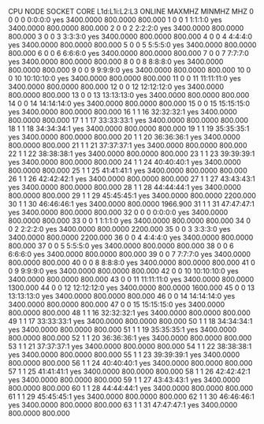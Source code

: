 CPU NODE SOCKET CORE L1d:L1i:L2:L3 ONLINE    MAXMHZ   MINMHZ      MHZ
  0    0      0    0 0:0:0:0          yes 3400.0000 800.0000  800.000
  1    0      0    1 1:1:1:0          yes 3400.0000 800.0000  800.000
  2    0      0    2 2:2:2:0          yes 3400.0000 800.0000  800.000
  3    0      0    3 3:3:3:0          yes 3400.0000 800.0000  800.000
  4    0      0    4 4:4:4:0          yes 3400.0000 800.0000  800.000
  5    0      0    5 5:5:5:0          yes 3400.0000 800.0000  800.000
  6    0      0    6 6:6:6:0          yes 3400.0000 800.0000  800.000
  7    0      0    7 7:7:7:0          yes 3400.0000 800.0000  800.000
  8    0      0    8 8:8:8:0          yes 3400.0000 800.0000  800.000
  9    0      0    9 9:9:9:0          yes 3400.0000 800.0000  800.000
 10    0      0   10 10:10:10:0       yes 3400.0000 800.0000  800.000
 11    0      0   11 11:11:11:0       yes 3400.0000 800.0000  800.000
 12    0      0   12 12:12:12:0       yes 3400.0000 800.0000  800.000
 13    0      0   13 13:13:13:0       yes 3400.0000 800.0000  800.000
 14    0      0   14 14:14:14:0       yes 3400.0000 800.0000  800.000
 15    0      0   15 15:15:15:0       yes 3400.0000 800.0000  800.000
 16    1      1   16 32:32:32:1       yes 3400.0000 800.0000  800.000
 17    1      1   17 33:33:33:1       yes 3400.0000 800.0000  800.000
 18    1      1   18 34:34:34:1       yes 3400.0000 800.0000  800.000
 19    1      1   19 35:35:35:1       yes 3400.0000 800.0000  800.000
 20    1      1   20 36:36:36:1       yes 3400.0000 800.0000  800.000
 21    1      1   21 37:37:37:1       yes 3400.0000 800.0000  800.000
 22    1      1   22 38:38:38:1       yes 3400.0000 800.0000  800.000
 23    1      1   23 39:39:39:1       yes 3400.0000 800.0000  800.000
 24    1      1   24 40:40:40:1       yes 3400.0000 800.0000  800.000
 25    1      1   25 41:41:41:1       yes 3400.0000 800.0000  800.000
 26    1      1   26 42:42:42:1       yes 3400.0000 800.0000  800.000
 27    1      1   27 43:43:43:1       yes 3400.0000 800.0000  800.000
 28    1      1   28 44:44:44:1       yes 3400.0000 800.0000  800.000
 29    1      1   29 45:45:45:1       yes 3400.0000 800.0000 2200.000
 30    1      1   30 46:46:46:1       yes 3400.0000 800.0000 1966.900
 31    1      1   31 47:47:47:1       yes 3400.0000 800.0000  800.000
 32    0      0    0 0:0:0:0          yes 3400.0000 800.0000  800.000
 33    0      0    1 1:1:1:0          yes 3400.0000 800.0000  800.000
 34    0      0    2 2:2:2:0          yes 3400.0000 800.0000 2200.000
 35    0      0    3 3:3:3:0          yes 3400.0000 800.0000 2200.000
 36    0      0    4 4:4:4:0          yes 3400.0000 800.0000  800.000
 37    0      0    5 5:5:5:0          yes 3400.0000 800.0000  800.000
 38    0      0    6 6:6:6:0          yes 3400.0000 800.0000  800.000
 39    0      0    7 7:7:7:0          yes 3400.0000 800.0000  800.000
 40    0      0    8 8:8:8:0          yes 3400.0000 800.0000  800.000
 41    0      0    9 9:9:9:0          yes 3400.0000 800.0000  800.000
 42    0      0   10 10:10:10:0       yes 3400.0000 800.0000  800.000
 43    0      0   11 11:11:11:0       yes 3400.0000 800.0000 1300.000
 44    0      0   12 12:12:12:0       yes 3400.0000 800.0000 1600.000
 45    0      0   13 13:13:13:0       yes 3400.0000 800.0000  800.000
 46    0      0   14 14:14:14:0       yes 3400.0000 800.0000  800.000
 47    0      0   15 15:15:15:0       yes 3400.0000 800.0000  800.000
 48    1      1   16 32:32:32:1       yes 3400.0000 800.0000  800.000
 49    1      1   17 33:33:33:1       yes 3400.0000 800.0000  800.000
 50    1      1   18 34:34:34:1       yes 3400.0000 800.0000  800.000
 51    1      1   19 35:35:35:1       yes 3400.0000 800.0000  800.000
 52    1      1   20 36:36:36:1       yes 3400.0000 800.0000  800.000
 53    1      1   21 37:37:37:1       yes 3400.0000 800.0000  800.000
 54    1      1   22 38:38:38:1       yes 3400.0000 800.0000  800.000
 55    1      1   23 39:39:39:1       yes 3400.0000 800.0000  800.000
 56    1      1   24 40:40:40:1       yes 3400.0000 800.0000  800.000
 57    1      1   25 41:41:41:1       yes 3400.0000 800.0000  800.000
 58    1      1   26 42:42:42:1       yes 3400.0000 800.0000  800.000
 59    1      1   27 43:43:43:1       yes 3400.0000 800.0000  800.000
 60    1      1   28 44:44:44:1       yes 3400.0000 800.0000  800.000
 61    1      1   29 45:45:45:1       yes 3400.0000 800.0000  800.000
 62    1      1   30 46:46:46:1       yes 3400.0000 800.0000  800.000
 63    1      1   31 47:47:47:1       yes 3400.0000 800.0000  800.000
